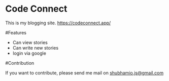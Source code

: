 # Code Connect

This is my blogging site.
https://codeconnect.app/

#Features

- Can view stories
- Can write new stories
- login via google

#Contribution

If you want to contribute, please send me mail on shubhamio.js@gmail.com
